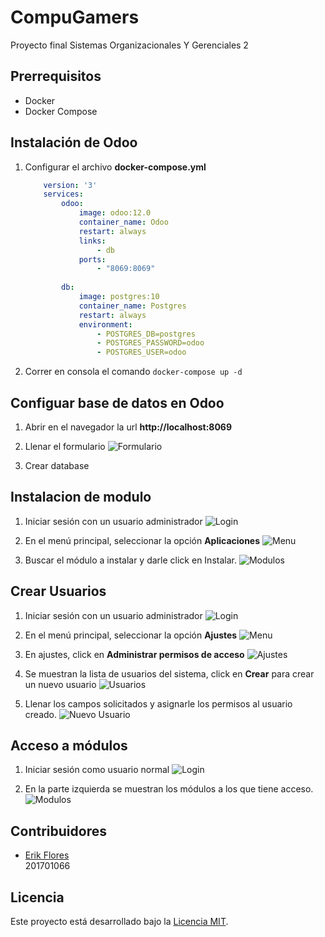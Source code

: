 # CompuGamers
Proyecto final Sistemas Organizacionales Y Gerenciales 2

## Prerrequisitos
* Docker
* Docker Compose

## Instalación de Odoo

1. Configurar el archivo **docker-compose.yml**
    ```yml
        version: '3'
        services: 
            odoo:
                image: odoo:12.0
                container_name: Odoo
                restart: always
                links: 
                    - db
                ports: 
                    - "8069:8069"
            
            db:
                image: postgres:10
                container_name: Postgres
                restart: always
                environment: 
                    - POSTGRES_DB=postgres
                    - POSTGRES_PASSWORD=odoo
                    - POSTGRES_USER=odoo
    ```

2. Correr en consola el comando ``docker-compose up -d``

## Configuar base de datos en Odoo

1. Abrir en el navegador la url **http://localhost:8069**
2. Llenar el formulario
    ![Formulario](imgs/odooForm.png)

3. Crear database

## Instalacion de modulo

1. Iniciar sesión con un usuario administrador
    ![Login](imgs/login.png)

2. En el menú principal, seleccionar la opción **Aplicaciones**
    ![Menu](imgs/inicio.png)

3. Buscar el módulo a instalar y darle click en Instalar.
    ![Modulos](imgs/modulos.png)

## Crear Usuarios
1. Iniciar sesión con un usuario administrador
    ![Login](imgs/login.png)

2. En el menú principal, seleccionar la opción **Ajustes**
    ![Menu](imgs/inicio.png)

3. En ajustes, click en **Administrar permisos de acceso**
    ![Ajustes](imgs/ajustes.png)

4. Se muestran la lista de usuarios del sistema, click en **Crear** para crear un nuevo usuario
    ![Usuarios](imgs/usuarios.png)

5. Llenar los campos solicitados y asignarle los permisos al usuario creado.
    ![Nuevo Usuario](imgs/nuevoUsuario.png)

## Acceso a módulos
1. Iniciar sesión como usuario normal
    ![Login](imgs/login.png)

2. En la parte izquierda se muestran los módulos a los que tiene acceso.
    ![Modulos](imgs/modulo2.png)


## Contribuidores
- [Erik Flores](https://github.com/erflod5) <br> 201701066

## Licencia
Este proyecto está desarrollado bajo la [Licencia MIT](LICENSE).

